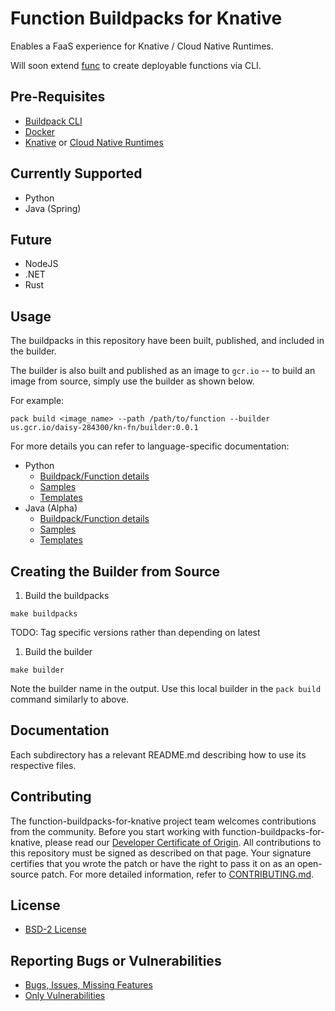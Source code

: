 
# Function Buildpacks for Knative

Enables a FaaS experience for Knative / Cloud Native Runtimes.

Will soon extend [func](https://github.com/knative-sandbox/kn-plugin-func) to create deployable functions via CLI.

## Pre-Requisites
- [Buildpack CLI](https://buildpacks.io/docs/tools/pack/)
- [Docker](https://docs.docker.com/get-docker/)
- [Knative](https://knative.dev/docs/) or [Cloud Native Runtimes](https://docs.vmware.com/en/Cloud-Native-Runtimes-for-VMware-Tanzu/1.0/tanzu-cloud-native-runtimes-1-0/GUID-cnr-overview.html)

## Currently Supported
* Python
* Java (Spring)

## Future
* NodeJS
* .NET
* Rust

## Usage
The buildpacks in this repository have been built, published, and included in the builder. 

The builder is also built and published as an image to `gcr.io` -- to build an image from source, simply use the builder as shown below.

For example:
```
pack build <image_name> --path /path/to/function --builder us.gcr.io/daisy-284300/kn-fn/builder:0.0.1
```

For more details you can refer to language-specific documentation:
* Python
    * [Buildpack/Function details](./buildpacks/python/README.md)
    * [Samples](./samples/python)
    * [Templates](./templates/python)
* Java (Alpha)
    * [Buildpack/Function details](./buildpacks/java/README.md)
    * [Samples](./samples/java)
    * [Templates](./templates/java)


## Creating the Builder from Source

1. Build the buildpacks
```
make buildpacks
```
TODO: Tag specific versions rather than depending on latest

1. Build the builder
```
make builder
```
Note the builder name in the output. Use this local builder in the `pack build` command similarly to above.


## Documentation
Each subdirectory has a relevant README.md describing how to use its respective files.

## Contributing

The function-buildpacks-for-knative project team welcomes contributions from the community. Before you start working with function-buildpacks-for-knative, please
read our [Developer Certificate of Origin](https://cla.vmware.com/dco). All contributions to this repository must be
signed as described on that page. Your signature certifies that you wrote the patch or have the right to pass it on
as an open-source patch. For more detailed information, refer to [CONTRIBUTING.md](CONTRIBUTING.md).

## License
* [BSD-2 License](LICENSE)

## Reporting Bugs or Vulnerabilities
* [Bugs, Issues, Missing Features](https://github.com/vmware-tanzu/function-buildpacks-for-knative/issues/)
* [Only Vulnerabilities](https://github.com/vmware-tanzu/function-buildpacks-for-knative/blob/main/SECURITY.md)

